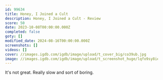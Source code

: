 ```yaml
---
id: 99634
title: Honey, I Joined a Cult
description: Honey, I Joined a Cult - Review
score: 50
date: 2023-10-08T00:00:00.000Z
completed: false
goty: []
modified_date: 2024-08-16T00:00:00.000Z
screenshots: []
videos: []
cover: //images.igdb.com/igdb/image/upload/t_cover_big/co39ub.jpg
image: //images.igdb.com/igdb/image/upload/t_screenshot_huge/lqfo9sy8iebxuvv8ysy6.jpg
---
```

It's not great. Really slow and sort of boring.